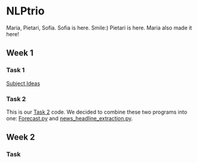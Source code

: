 # NLPtrio
Maria, Pietari, Sofia.
Sofia is here. Smile:)
Pietari is here.
Maria also made it here!


## Week 1

### Task 1

[Subject Ideas](https://github.com/pietarikoneella/NLPtrio/blob/main/week_1/Subject_ideas.html)


### Task 2

This is our [Task 2](https://github.com/pietarikoneella/NLPtrio/blob/main/week_1/info_service.py) code. We decided to combine these two programs into one: [Forecast.py](https://github.com/pietarikoneella/NLPtrio/blob/main/week_1/Forecast.py) and [news_headline_extraction.py](https://github.com/pietarikoneella/NLPtrio/blob/main/week_1/news_headline_extraction.py).

## Week 2

### Task
